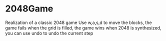 # 2048Game
Realization of a classic 2048 game
Use w,a,s,d to move the blocks, the game fails when the grid is filled, the game wins when 2048 is synthesized, you can use undo to undo the current step
